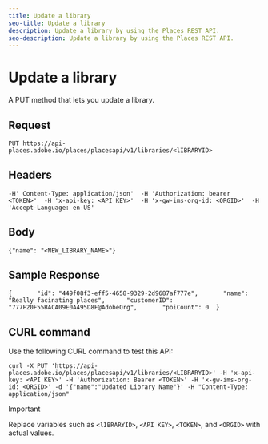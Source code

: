```yaml
---
title: Update a library
seo-title: Update a library
description: Update a library by using the Places REST API.
seo-description: Update a library by using the Places REST API.
---
```


# Update a library

A PUT method that lets you update a library.

## Request

```text
PUT https://api-places.adobe.io/places/placesapi/v1/libraries/<lIBRARYID>
```

## Headers

```text
-H' Content-Type: application/json'  -H 'Authorization: bearer <TOKEN>'  -H 'x-api-key: <API KEY>'  -H 'x-gw-ims-org-id: <ORGID>'  -H 'Accept-Language: en-US'
```

## Body

```text
{"name": "<NEW_LIBRARY_NAME>"}
```

## Sample Response

```text
{       "id": "449f08f3-eff5-4658-9329-2d9687af777e",       "name": "Really facinating places",      "customerID": "777F20F55BACA09E0A495D8F@AdobeOrg",       "poiCount": 0  }
```

## CURL command

Use the following CURL command to test this API:

```text
curl -X PUT 'https://api-places.adobe.io/places/placesapi/v1/libraries/<LIBRARYID>' -H 'x-api-key: <API KEY>' -H 'Authorization: Bearer <TOKEN>' -H 'x-gw-ims-org-id: <ORGID>' -d '{"name":"Updated Library Name"}' -H "Content-Type: application/json"
```

>[!IMPORTANT]
>
>Replace variables such as `<lIBRARYID>`, `<API KEY>`, `<TOKEN>`, and `<ORGID>` with actual values.

